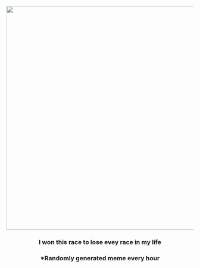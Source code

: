 <p align="center">
        <img src="https://i.redd.it/jum53k6uvui91.jpg" width="600" height="600">
        </p>
        <h3 align="center">I won this race to lose evey race in my life</h3>
        <h3 align="center">*Randomly generated meme every hour</h3>
    